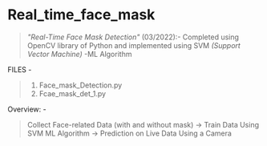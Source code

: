 # Real_time_face_mask
> *"Real-Time Face Mask Detection"* (03/2022):- 
Completed using OpenCV library of Python and implemented using SVM *(Support Vector Machine)* -ML Algorithm

FILES -
> 1. Face_mask_Detection.py
> 2. Fcae_mask_det_1.py

Overview: - 
> Collect Face-related Data (with and without mask) -> Train Data Using SVM ML Algorithm -> Prediction on Live Data Using a Camera
